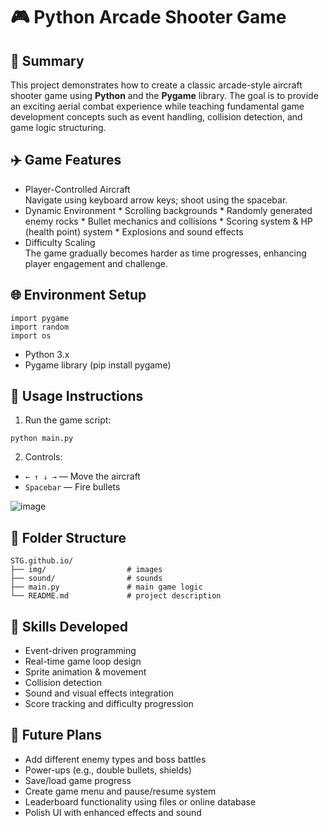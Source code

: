 # 🎮 Python Arcade Shooter Game
## 📝 Summary
This project demonstrates how to create a classic arcade-style aircraft shooter game using **Python** and the **Pygame** library. The goal is to provide an exciting aerial combat experience while teaching fundamental game development concepts such as event handling, collision detection, and game logic structuring.

## ✈️ Game Features
* Player-Controlled Aircraft  
Navigate using keyboard arrow keys; shoot using the spacebar.
* Dynamic Environment
        * Scrolling backgrounds
        * Randomly generated enemy rocks
        * Bullet mechanics and collisions
        * Scoring system & HP (health point) system
        * Explosions and sound effects
* Difficulty Scaling  
The game gradually becomes harder as time progresses, enhancing player engagement and challenge.   
## 🌐 Environment Setup
```
import pygame
import random
import os
```
* Python 3.x
* Pygame library (pip install pygame)
## 🚀 Usage Instructions  
1. Run the game script:
```
python main.py
```
2. Controls:
* ```← ↑ ↓ →``` — Move the aircraft
* ```Spacebar``` — Fire bullets

![image](https://github.com/DennisHsu716/STG.github.io/blob/main/img/1.gif)

## 📁 Folder Structure
```
STG.github.io/
├── img/                  # images
├── sound/                # sounds
├── main.py               # main game logic
└── README.md             # project description
```

## 🧠 Skills Developed
* Event-driven programming
* Real-time game loop design
* Sprite animation & movement
* Collision detection
* Sound and visual effects integration
* Score tracking and difficulty progression

## 🔭 Future Plans
* Add different enemy types and boss battles
* Power-ups (e.g., double bullets, shields)
* Save/load game progress
* Create game menu and pause/resume system
* Leaderboard functionality using files or online database
* Polish UI with enhanced effects and sound

